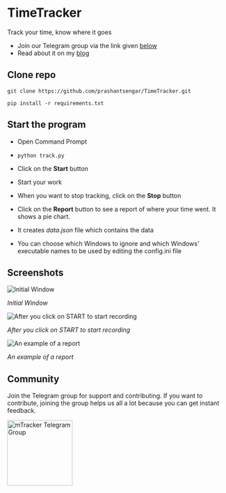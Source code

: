 # TimeTracker
Track your time, know where it goes

- Join our Telegram group via the link given [below](#community)
- Read about it on my [blog](https://prashants.in/blog/cleanpy-python-script-to-organize-your-files/)


## Clone repo
`git clone https://github.com/prashantsengar/TimeTracker.git`

`pip install -r requirements.txt`


## Start the program
- Open Command Prompt
- `python track.py`
- Click on the **Start** button
- Start your work
- When you want to stop tracking, click on the **Stop** button
- Click on the **Report** button to see a report of where your time went.
It shows a pie chart.

- It creates *data.json* file which contains the data
- You can choose which Windows to ignore and which Windows' executable names to be used by editing the config.ini file

## Screenshots
![Initial Window](https://i.imgur.com/njG7xp4.png)

*Initial Window*

![After you click on START to start recording](https://i.imgur.com/Z6d4sa4.png)

*After you click on START to start recording*

![An example of a report](https://i.imgur.com/1vH40Mv.png)

*An example of a report*


## Community 

Join the Telegram group for support and contributing. If you want to contribute, joining the group helps us all a lot because you can get instant feedback.

[<img src="https://upload.wikimedia.org/wikipedia/commons/thumb/8/82/Telegram_logo.svg/1024px-Telegram_logo.svg.png" alt="mTracker Telegram Group" width="150" height="150">](https://t.me/joinchat/INDdLhbuC7hWgHqTyBplIw)
